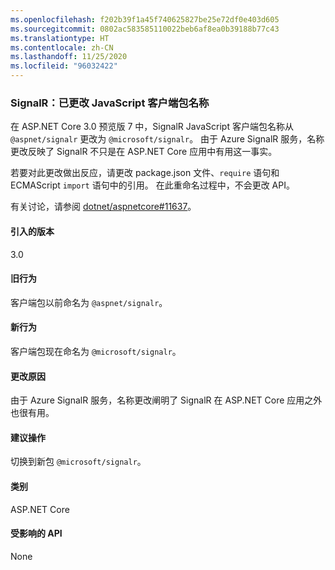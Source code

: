 ```yaml
---
ms.openlocfilehash: f202b39f1a45f740625827be25e72df0e403d605
ms.sourcegitcommit: 0802ac583585110022beb6af8ea0b39188b77c43
ms.translationtype: HT
ms.contentlocale: zh-CN
ms.lasthandoff: 11/25/2020
ms.locfileid: "96032422"
---
```

### <a name="signalr-javascript-client-package-name-changed"></a>SignalR：已更改 JavaScript 客户端包名称

在 ASP.NET Core 3.0 预览版 7 中，SignalR JavaScript 客户端包名称从 `@aspnet/signalr` 更改为 `@microsoft/signalr`。 由于 Azure SignalR 服务，名称更改反映了 SignalR 不只是在 ASP.NET Core 应用中有用这一事实。

若要对此更改做出反应，请更改 package.json  文件、`require` 语句和 ECMAScript `import` 语句中的引用。 在此重命名过程中，不会更改 API。

有关讨论，请参阅 [dotnet/aspnetcore#11637](https://github.com/dotnet/aspnetcore/issues/11637)。

#### <a name="version-introduced"></a>引入的版本

3.0

#### <a name="old-behavior"></a>旧行为

客户端包以前命名为 `@aspnet/signalr`。

#### <a name="new-behavior"></a>新行为

客户端包现在命名为 `@microsoft/signalr`。

#### <a name="reason-for-change"></a>更改原因

由于 Azure SignalR 服务，名称更改阐明了 SignalR 在 ASP.NET Core 应用之外也很有用。

#### <a name="recommended-action"></a>建议操作

切换到新包 `@microsoft/signalr`。

#### <a name="category"></a>类别

ASP.NET Core

#### <a name="affected-apis"></a>受影响的 API

None

<!-- 

#### Affected APIs

Not detectable via API analysis

-->
